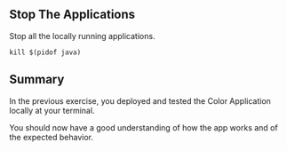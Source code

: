 ## Stop The Applications

Stop all the locally running applications.
```execute-1
kill $(pidof java)
```

## Summary
In the previous exercise, you deployed and tested the Color Application locally at your terminal.

You should now have a good understanding of how the app works and of the expected behavior.
